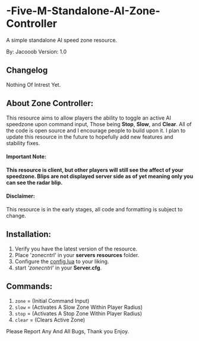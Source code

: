 # -Five-M-Standalone-AI-Zone-Controller
A simple standalone AI speed zone resource.

By: Jacooob Version: 1.0

## Changelog
Nothing Of Intrest Yet.

## About Zone Controller:
This resource aims to allow players the ability to toggle an active AI speedzone upon command input, Those being **Stop**, **Slow**, and **Clear**. All of the code is open source and I encourage people to build upon it. I plan to update this resource in the future to hopefully add new features and stability fixes.

#### Important Note:
**This resource is client, but other players will still see the affect of your speedzone. Blips are not displayed server side as of yet meaning only you can see the radar blip.**

#### Disclaimer:
This resource is in the early stages, all code and formatting is subject to change.

## Installation:
1. Verify you have the latest version of the resource.
2. Place 'zonecntrl' in your **servers** **resources** folder.
3. Configure the [config.lua](https://github.com/BcusIcan/-Five-M-Standalone-AI-Zone-Controller/blob/main/AI%20Zone%20Controller/zonecntrl/config.lua) to your liking. 
4. start *'zonecntrl'* in your **Server.cfg**.

## Commands:
1. `zone` = (Initial Command Input)
2. `slow` = (Activates A Slow Zone Within Player Radius)
3. `stop` = (Activates A Stop Zone Within Player Radius)
4. `clear` = (Clears Active Zone)


Please Report Any And All Bugs, Thank you Enjoy.

